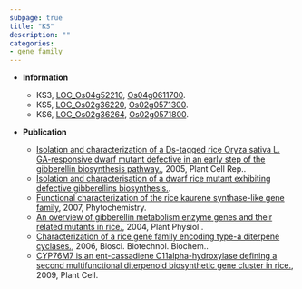 ```yaml
---
subpage: true
title: "KS"
description: ""
categories:
- gene family
---
```


* **Information**  
    + KS3, [LOC_Os04g52210](http://rice.plantbiology.msu.edu/cgi-bin/ORF_infopage.cgi?orf=LOC_Os04g52210), [Os04g0611700](http://rapdb.dna.affrc.go.jp/viewer/gbrowse_details/irgsp1?name=Os04g0611700).
    + KS5, [LOC_Os02g36220](http://rice.plantbiology.msu.edu/cgi-bin/ORF_infopage.cgi?orf=LOC_Os02g36220), [Os02g0571300](http://rapdb.dna.affrc.go.jp/viewer/gbrowse_details/irgsp1?name=Os02g0571300).
    + KS6, [LOC_Os02g36264](http://rice.plantbiology.msu.edu/cgi-bin/ORF_infopage.cgi?orf=LOC_Os02g36264), [Os02g0571800](http://rapdb.dna.affrc.go.jp/viewer/gbrowse_details/irgsp1?name=Os02g0571800).

* **Publication**  
    + [Isolation and characterization of a Ds-tagged rice Oryza sativa L. GA-responsive dwarf mutant defective in an early step of the gibberellin biosynthesis pathway.](http://www.ncbi.nlm.nih.gov/pubmed?term=Isolation+and+characterization+of+a+Ds-tagged+rice+Oryza+sativa+L.+GA-responsive+dwarf+mutant+defective+in+an+early+step+of+the+gibberellin+biosynthesis+pathway.%5BTitle%5D), 2005, Plant Cell Rep..
    + [Isolation and characterisation of a dwarf rice mutant exhibiting defective gibberellins biosynthesis.](Stuttg).
    + [Functional characterization of the rice kaurene synthase-like gene family](http://www.ncbi.nlm.nih.gov/pubmed?term=Functional+characterization+of+the+rice+kaurene+synthase-like+gene+family%5BTitle%5D), 2007, Phytochemistry.
    + [An overview of gibberellin metabolism enzyme genes and their related mutants in rice.](http://www.ncbi.nlm.nih.gov/pubmed?term=An+overview+of+gibberellin+metabolism+enzyme+genes+and+their+related+mutants+in+rice.%5BTitle%5D), 2004, Plant Physiol..
    + [Characterization of a rice gene family encoding type-a diterpene cyclases.](http://www.ncbi.nlm.nih.gov/pubmed?term=Characterization+of+a+rice+gene+family+encoding+type-a+diterpene+cyclases.%5BTitle%5D), 2006, Biosci. Biotechnol. Biochem..
    + [CYP76M7 is an ent-cassadiene C11alpha-hydroxylase defining a second multifunctional diterpenoid biosynthetic gene cluster in rice.](http://www.ncbi.nlm.nih.gov/pubmed?term=CYP76M7+is+an+ent-cassadiene+C11alpha-hydroxylase+defining+a+second+multifunctional+diterpenoid+biosynthetic+gene+cluster+in+rice.%5BTitle%5D), 2009, Plant Cell.


